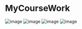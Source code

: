 # MyCourseWork
![image](https://github.com/user-attachments/assets/ebd5357d-8866-492e-96ae-136852cda87a)
![image](https://github.com/user-attachments/assets/e888055c-c63c-45e9-a65f-24532b4bbfbd)
![image](https://github.com/user-attachments/assets/f8371b97-6122-4bef-9eb0-e50c7193f750)
![image](https://github.com/user-attachments/assets/36f3e9e2-0b36-4de3-a3c2-4a33d81f0b62)
